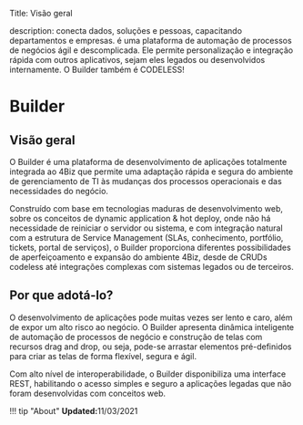 Title: Visão geral  

description: conecta dados, soluções e pessoas, capacitando departamentos e empresas. é uma plataforma de automação de processos de negócios ágil e descomplicada. Ele permite personalização e integração rápida com outros aplicativos, sejam eles legados ou desenvolvidos internamente. O Builder também é CODELESS!  

# Builder

## Visão geral

O Builder é uma plataforma de desenvolvimento de aplicações totalmente integrada ao 4Biz que permite uma adaptação rápida e segura do ambiente de gerenciamento de TI às mudanças dos processos operacionais e das necessidades do negócio. 

Construído com base em tecnologias maduras de desenvolvimento web, sobre os conceitos de dynamic application & hot deploy, onde não há necessidade de reiniciar o servidor ou sistema, e com integração natural com a estrutura de Service Management (SLAs, conhecimento, portfólio, tickets, portal de serviços), o Builder proporciona diferentes possibilidades de aperfeiçoamento e expansão do ambiente 4Biz, desde de CRUDs codeless até integrações complexas com sistemas legados ou de terceiros.


## Por que adotá-lo? 

O desenvolvimento de aplicações pode muitas vezes ser lento e caro, além de expor um alto risco ao negócio. O Builder apresenta dinâmica inteligente de automação de processos de negócio e construção de telas com recursos drag and drop, ou seja, pode-se arrastar elementos pré-definidos para criar as telas de forma flexível, segura e ágil. 

Com alto nível de interoperabilidade, o Builder disponibiliza uma interface REST, habilitando o acesso simples e seguro a aplicações legadas que não foram desenvolvidas com conceitos web.
 

!!! tip "About"
    <b>Updated:</b>11/03/2021
